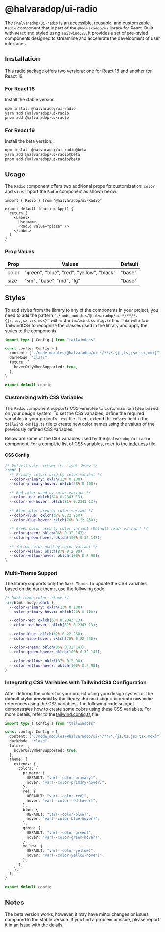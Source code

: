 # @halvaradop/ui-radio

The `@halvaradop/ui-radio` is an accessible, reusable, and customizable `Radio` component that is part of the `@halvaradop/ui` library for React. Built with `React` and styled using `TailwindCSS`, it provides a set of pre-styled components designed to streamline and accelerate the development of user interfaces.

## Installation

This radio package offers two versions: one for React 18 and another for React 19.

### For React 18

Install the stable version:

```bash
npm install @halvaradop/ui-radio
yarn add @halvaradop/ui-radio
pnpm add @halvaradop/ui-radio
```

### For React 19

Install the beta version:

```bash
npm install @halvaradop/ui-radio@beta
yarn add @halvaradop/ui-radio@beta
pnpm add @halvaradop/ui-radio@beta
```

## Usage

The `Radio` component offers two additional props for customization: `color` and `size`. Import the `Radio` component as shown below:

```tsx
import { Radio } from "@halvaradop/ui-Radio"

export default function App() {
  return (
    <Label>
      Username
      <Radio value="pizza" />
    </Label>
  )
}
```

### Prop Values

| Prop  | Values                                    | Default |
| ----- | ----------------------------------------- | ------- |
| color | "green", "blue", "red", "yellow", "black" | "base"  |
| size  | "sm", "base", "md", "lg"                  | "base"  |

## Styles

To add styles from the library to any of the components in your project, you need to add the pattern `"./node_modules/@halvaradop/ui-*/**/*.{js,ts,jsx,tsx,mdx}"` within the `tailwind.config.ts` file. This will allow TailwindCSS to recognize the classes used in the library and apply the styles to the components.

```ts
import type { Config } from "tailwindcss"

const config: Config = {
  content: ["./node_modules/@halvaradop/ui-*/**/*.{js,ts,jsx,tsx,mdx}"],
  darkMode: "class",
  future: {
    hoverOnlyWhenSupported: true,
  },
}

export default config
```

### Customizing with CSS Variables

The `Radio` component supports CSS variables to customize its styles based on your design system. To set the CSS variables, define the required variables in your project's `.css` file. Then, extend the `colors` field in the `tailwind.config.ts` file to create new color names using the values of the previously defined CSS variables.

Below are some of the CSS variables used by the `@halvaradop/ui-radio` component. For a complete list of CSS variables, refer to the [index.css](https://github.com/halvaradop/ui/blob/master/index.css) file:

#### CSS Config

```css
/* Default color scheme for light theme */
:root {
  /* Primary colors used by color variant */
  --color-primary: oklch(13% 0 100);
  --color-primary-hover: oklch(28% 0 100);

  /* Red color used by color variant */
  --color-red: oklch(67% 0.2343 13);
  --color-red-hover: oklch(81% 0.2343 13);

  /* Blue color used by color variant */
  --color-blue: oklch(62% 0.22 250);
  --color-blue-hover: oklch(76% 0.22 250);

  /* Green color used by color variant (Default color variant) */
  --color-green: oklch(86% 0.32 147);
  --color-green-hover: oklch(100% 0.32 147);

  /* Yellow color used by color variant */
  --color-yellow: oklch(87% 0.2 90);
  --color-yellow-hover: oklch(100% 0.2 90);
}
```

### Multi-Theme Support

The library supports only the `Dark Theme`. To update the CSS variables based on the dark theme, use the following code:

```css
/* Dark theme color scheme */
:is(html, body).dark {
  --color-primary: oklch(13% 0 100);
  --color-primary-hover: oklch(28% 0 100);

  --color-red: oklch(67% 0.2343 13);
  --color-red-hover: oklch(81% 0.2343 13);

  --color-blue: oklch(62% 0.22 250);
  --color-blue-hover: oklch(76% 0.22 250);

  --color-green: oklch(86% 0.32 147);
  --color-green-hover: oklch(100% 0.32 147);

  --color-yellow: oklch(87% 0.2 90);
  --color-yellow-hover: oklch(100% 0.2 90);
}
```

### Integrating CSS Variables with TailwindCSS Configuration

After defining the colors for your project using your design system or the default styles provided by the library, the next step is to create new color references using the CSS variables. The following code snippet demonstrates how to create some colors using these CSS variables. For more details, refer to the [tailwind.config.ts](https://github.com/halvaradop/ui/blob/master/tailwind.config.ts) file.

```ts
import type { Config } from "tailwindcss"

const config: Config = {
  content: ["./node_modules/@halvaradop/ui-*/**/*.{js,ts,jsx,tsx,mdx}"],
  darkMode: "class",
  future: {
    hoverOnlyWhenSupported: true,
  },
  theme: {
    extends: {
      colors: {
        primary: {
          DEFAULT: "var(--color-primary)",
          hover: "var(--color-primary-hover)",
        },
        red: {
          DEFAULT: "var(--color-red)",
          hover: "var(--color-red-hover)",
        },
        blue: {
          DEFAULT: "var(--color-blue)",
          hover: "var(--color-blue-hover)",
        },
        green: {
          DEFAULT: "var(--color-green)",
          hover: "var(--color-green-hover)",
        },
        yellow: {
          DEFAULT: "var(--color-yellow)",
          hover: "var(--color-yellow-hover)",
        },
      },
    },
  },
}

export default config
```

## Notes

The beta version works, however, it may have minor changes or issues compared to the stable version. If you find a problem or issue, please report it in an [Issue](https://github.com/halvaradop/ui/issues) with the details.
